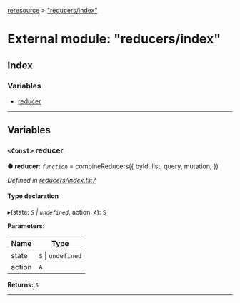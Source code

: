 [reresource](../README.md) > ["reducers/index"](../modules/_reducers_index_.md)

# External module: "reducers/index"

## Index

### Variables

* [reducer](_reducers_index_.md#reducer)

---

## Variables

<a id="reducer"></a>

### `<Const>` reducer

**● reducer**: *`function`* =  combineReducers({
  byId,
  list,
  query,
  mutation,
})

*Defined in [reducers/index.ts:7](https://github.com/rcelha/reresource/blob/2e19365/src/reducers/index.ts#L7)*

#### Type declaration
▸(state: *`S` \| `undefined`*, action: *`A`*): `S`

**Parameters:**

| Name | Type |
| ------ | ------ |
| state | `S` \| `undefined` |
| action | `A` |

**Returns:** `S`

___

